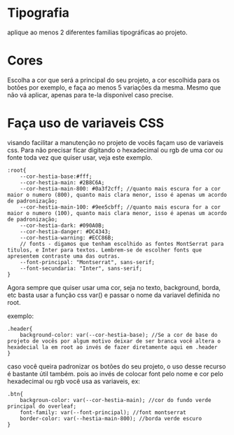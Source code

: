# Tipografia
aplique ao menos 2  diferentes familias tipográficas ao projeto.

# Cores
Escolha a cor que será a principal do seu projeto, a cor escolhida para os botões por exemplo, e faça ao menos 5 variações da mesma. Mesmo que não vá aplicar, apenas para te-la disponivel caso precise.

# Faça uso de variaveis CSS
visando facilitar a manutenção no projeto de vocês façam uso de variaveis css. Para não precisar ficar digitando o hexadecimal ou rgb de uma cor ou fonte toda vez que quiser usar, veja este exemplo. 

```
:root{
    --cor-hestia-base:#fff;
    --cor-hestia-main: #2B8C6A;
    --cor-hestia-main-800: #0a3f2cff; //quanto mais escura for a cor maior o numero (800), quanto mais clara menor, isso é apenas um acordo de padronização;
    --cor-hestia-main-100: #9ee5cbff; //quanto mais escura for a cor maior o numero (100), quanto mais clara menor, isso é apenas um acordo de padronização;
    --cor-hestia-dark: #090A0B;
    --cor-hestia-danger: #DC4343;
    --cor-hestia-warning: #ECC86B;
    // fonts - digamos que tenham escolhido as fontes MontSerrat para titulos, e Inter para textos. Lembrem-se de escolher fonts que apresentem contraste uma das outras.
    --font-principal: "Montserrat", sans-serif;
    --font-secundaria: "Inter", sans-serif;
}
```

Agora sempre que quiser usar uma cor, seja no texto, background, borda, etc basta usar a função css var() e passar o nome da variavel definida no root.

exemplo:
```
.header{
    background-color: var(--cor-hestia-base); //Se a cor de base do projeto de vocês por algum motivo deixar de ser branca você altera o hexadecial la em root ao invés de fazer diretamente aqui em .header
}
```

caso você queira padronizar os botões do seu projeto, o uso desse recurso é bastante útil também. pois ao invés de colocar font pelo nome e cor pelo hexadecimal ou rgb você usa as variaveis, ex:

```
.btn{
    backgroun-color: var(--cor-hestia-main); //cor do fundo verde principal do overleaf;
    font-family: var(--font-principal); //font montserrat
    border-color: var(--hestia-main-800); //borda verde escuro
}
```